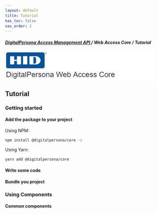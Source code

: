 ```yaml
---
layout: default
title: Tutorial
has_toc: false
nav_order: 2
---
```

##### [DigitalPersona Access Management API ](https://hidglobal.github.io/digitalpersona-access-management-api/)/ Web Access Core / Tutorial  
![](assets/HID-DPAM-Core.png)  
## Tutorial

### Getting started

#### Add the package to your project

Using NPM:
```bash
npm install @digitalpersona/core -s
```
Using Yarn:
```bash
yarn add @digitalpersona/core
```

#### Write some code

#### Bundle you project

### Using Components

#### Common components

